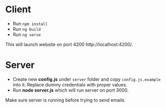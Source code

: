 # Client

- Run `npm install`
- Run `ng build`
- Run `ng serve`

This will launch website on port 4200 http://localhost:4200/. 

# Server
- Create new **config.js** under `server` folder and copy `config.js.example` into it. Replace dummy credentials with proper values.
- Run **node server.js** which will run server on port 3000.

Make sure server is running before trying to send emails.
